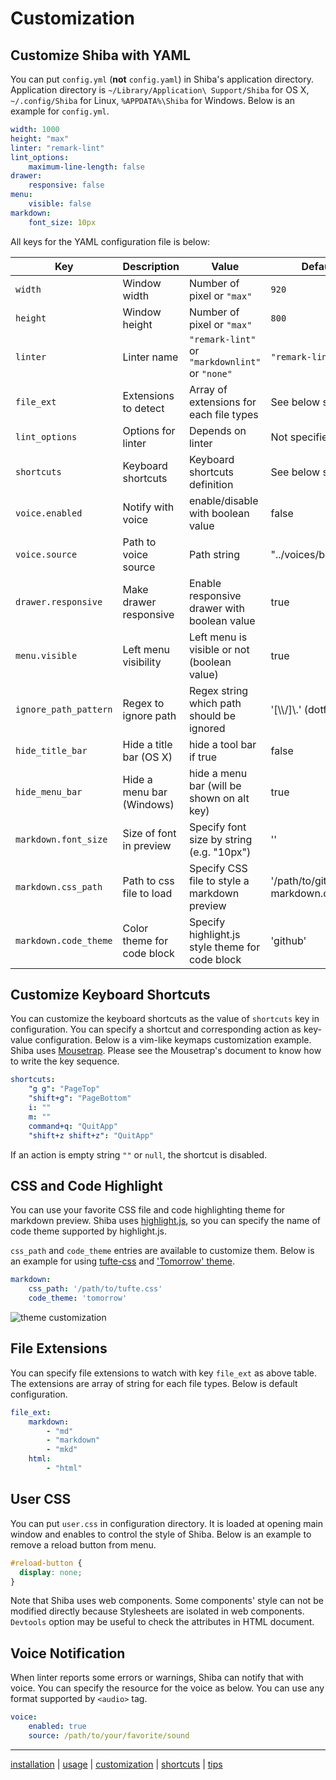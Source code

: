 Customization
=============

## Customize Shiba with YAML

You can put `config.yml` (__not__ `config.yaml`) in Shiba's application directory.  Application directory is `~/Library/Application\ Support/Shiba` for OS X, `~/.config/Shiba` for Linux, `%APPDATA%\Shiba` for Windows.
Below is an example for `config.yml`.

```YAML
width: 1000
height: "max"
linter: "remark-lint"
lint_options:
    maximum-line-length: false
drawer:
    responsive: false
menu:
    visible: false
markdown:
    font_size: 10px
```

All keys for the YAML configuration file is below:

| Key                   | Description                | Value                                           | Default                        |
| --------------------- | -------------------------- | ----------------------------------------------- | ------------------------------ |
| `width`               | Window width               | Number of pixel or `"max"`                      | `920`                          |
| `height`              | Window height              | Number of pixel or `"max"`                      | `800`                          |
| `linter`              | Linter name                | `"remark-lint"` or `"markdownlint"` or `"none"` | `"remark-lint"`                |
| `file_ext`            | Extensions to detect       | Array of extensions for each file types         | See below section              |
| `lint_options`        | Options for linter         | Depends on linter                               | Not specified                  |
| `shortcuts`           | Keyboard shortcuts         | Keyboard shortcuts definition                   | See below section              |
| `voice.enabled`       | Notify with voice          | enable/disable with boolean value               | false                          |
| `voice.source`        | Path to voice source       | Path string                                     | "../voices/bow.mp3"            |
| `drawer.responsive`   | Make drawer responsive     | Enable responsive drawer with boolean value     | true                           |
| `menu.visible`        | Left menu visibility       | Left menu is visible or not (boolean value)     | true                           |
| `ignore_path_pattern` | Regex to ignore  path      | Regex string which path should be ignored       | '[\\\\/]\\.' (dotfiles)        |
| `hide_title_bar`      | Hide a title bar (OS X)    | hide a tool bar if true                         | false                          |
| `hide_menu_bar`       | Hide a menu bar  (Windows) | hide a menu bar (will be shown on alt key)      | true                           |
| `markdown.font_size`  | Size of font in preview    | Specify font size by string (e.g. "10px")       | ''                             |
| `markdown.css_path`   | Path to css file to load   | Specify CSS file to style a markdown preview    | '/path/to/github-markdown.css' |
| `markdown.code_theme` | Color theme for code block | Specify highlight.js style theme for code block | 'github'                       |


## Customize Keyboard Shortcuts

You can customize the keyboard shortcuts as the value of `shortcuts` key in configuration.  You can specify a shortcut and corresponding action as key-value configuration.
Below is a vim-like keymaps customization example.
Shiba uses [Mousetrap](https://craig.is/killing/mice). Please see the Mousetrap's document to know how to write the key sequence.

```yaml
shortcuts:
    "g g": "PageTop"
    "shift+g": "PageBottom"
    i: ""
    m: ""
    command+q: "QuitApp"
    "shift+z shift+z": "QuitApp"
```

If an action is empty string `""` or `null`, the shortcut is disabled.


## CSS and Code Highlight

You can use your favorite CSS file and code highlighting theme for markdown preview.
Shiba uses [highlight.js](https://github.com/isagalaev/highlight.js), so you can specify the name of code theme supported by highlight.js.

`css_path` and `code_theme` entries are available to customize them.  Below is an example for using [tufte-css](https://github.com/edwardtufte/tufte-css) and ['Tomorrow' theme](https://highlightjs.org/static/demo/).

```yaml
markdown:
    css_path: '/path/to/tufte.css'
    code_theme: 'tomorrow'
```

![theme customization](https://raw.githubusercontent.com/rhysd/ss/master/Shiba/tufte-tomorrow.png)


## File Extensions

You can specify file extensions to watch with key `file_ext` as above table.
The extensions are array of string for each file types.  Below is default configuration.

```yaml
file_ext:
    markdown:
        - "md"
        - "markdown"
        - "mkd"
    html:
        - "html"
```

## User CSS

You can put `user.css` in configuration directory.  It is loaded at opening main window and enables to control the style of Shiba.  Below is an example to remove a reload button from menu.

```css
#reload-button {
  display: none;
}
```

Note that Shiba uses web components.  Some components' style can not be modified directly because Stylesheets are isolated in web components.  `Devtools` option may be useful to check the attributes in HTML document.

## Voice Notification

When linter reports some errors or warnings, Shiba can notify that with voice.
You can specify the resource for the voice as below.  You can use any format supported by `<audio>` tag.

```yaml
voice:
    enabled: true
    source: /path/to/your/favorite/sound
```


-----------------
[installation](installation.md) | [usage](usage.md) | [customization](customization.md) | [shortcuts](shortcuts.md) | [tips](tips.md)
